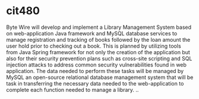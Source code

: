 # cit480 
Byte Wire will develop and implement a Library Management System based on web-application Java framework and MySQL database services to manage registration and tracking of books followed by the loan amount the user hold prior to checking out a book. This is planned by utilizing tools from Java Spring framework for not only the creation of the application but also for their security prevention plans such as cross-site scripting and SQL injection attacks to address common security vulnerabilities found in web application. The data needed to perform these tasks will be managed by MySQL an open-source relational database management system that will be task in transferring the necessary data needed to the web-application to complete each function needed to manage a library. 
..

